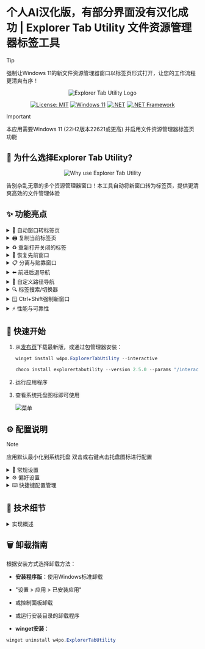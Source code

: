 # 个人AI汉化版，有部分界面没有汉化成功 | Explorer Tab Utility 文件资源管理器标签工具

> [!TIP]
> 强制让Windows 11的新文件资源管理器窗口以标签页形式打开，让您的工作流程更清爽有序！

<div align="center">
  <img src="https://cdn.jsdelivr.net/gh/w4po/ExplorerTabUtility@master/Assets/ExplorerTabUtilityLogo.gif" alt="Explorer Tab Utility Logo">
  
  [![License: MIT](https://img.shields.io/badge/License-MIT-yellow.svg)](https://opensource.org/licenses/MIT)
  [![Windows 11](https://img.shields.io/badge/Windows%2011-22H2+-blue.svg)](https://www.microsoft.com/windows/windows-11)
  [![.NET](https://img.shields.io/badge/.NET-9.0-purple.svg)](https://dotnet.microsoft.com/download)
  [![.NET Framework](https://img.shields.io/badge/.NET%20Framework-4.8.1-purple.svg)](https://dotnet.microsoft.com/download/dotnet-framework)
</div>

> [!IMPORTANT]
> 本应用需要Windows 11 (22H2版本22621或更高) 并启用文件资源管理器标签页功能

## 🤔 为什么选择Explorer Tab Utility?

<div align="center">
  <img src="https://cdn.jsdelivr.net/gh/w4po/ExplorerTabUtility@master/Assets/TheWhy.png" alt="Why use Explorer Tab Utility">
</div>

告别杂乱无章的多个资源管理器窗口！本工具自动将新窗口转为标签页，提供更清爽高效的文件管理体验

## ✨ 功能亮点

<details>
<summary>🔄 自动窗口转标签页</summary>

- 无缝转换新窗口为标签页
- 路径已打开时自动切换到现有标签
- 支持虚拟桌面切换快捷键
- 支持标签页的附着/分离
- 优雅处理"在文件夹中显示"文件选择
- 支持批量打开多个标签页

**效果演示:**
![窗口转标签页](https://cdn.jsdelivr.net/gh/w4po/ExplorerTabUtility@master/Assets/WindowToTab.gif)
</details>

<details>
<summary>🖨️ 复制当前标签页</summary>

- 快速复制当前标签/窗口
- 可选择复制为标签页或新窗口(切换`标签`选项)
- 保留当前位置和选中项

**效果演示:**
![复制标签页](https://cdn.jsdelivr.net/gh/w4po/ExplorerTabUtility@master/Assets/DuplicateTab.gif)
</details>

<details>
<summary>♻️ 重新打开关闭的标签</summary>

- 恢复最近关闭的标签/窗口
- 可选择恢复为标签页或新窗口(切换`标签`选项)
- 精确还原位置和选中项
- 历史记录跨应用重启保存(需在设置启用"保存关闭历史")

**效果演示:**
![重新打开标签](https://cdn.jsdelivr.net/gh/w4po/ExplorerTabUtility@master/Assets/ReopenClosedTab.gif)
</details>

<details>
<summary>🔄 恢复先前窗口</summary>

- 文件资源管理器重启/崩溃或系统重启后自动恢复窗口
- 通过"恢复先前窗口"设置配置
- 首次启动时显示确认对话框

![恢复窗口](https://cdn.jsdelivr.net/gh/w4po/ExplorerTabUtility@master/Assets/RestorePrevious.png)
</details>

<details>
<summary>📋 分离与贴靠窗口</summary>

- 将当前标签分离为新窗口
- 将窗口贴靠屏幕边缘(左/右/上/下)
- 单快捷键串联多个操作
- 示例设置(CTRL + Q):
  1. 第一步：分离当前标签
  2. 第二步：原窗口贴靠左侧
  3. 第三步：新窗口贴靠右侧(可调延迟)
- 自定义延迟匹配系统性能

**效果演示:**
![分离贴靠](https://cdn.jsdelivr.net/gh/w4po/ExplorerTabUtility@master/Assets/DetachSnap.gif)
</details>

<details>
<summary>⬅️ 前进后退导航</summary>

- 通过以下方式在文件资源管理器导航：
  - 自定义快捷键
  - 点击文件夹空白处
- 快速切换目录的理想选择

**效果演示:**
![导航演示](https://cdn.jsdelivr.net/gh/w4po/ExplorerTabUtility@master/Assets/NavigateBack.gif)
</details>

<details>
<summary>📁 自定义路径导航</summary>

- 为常用位置设置快捷键
- 可选择打开为标签页或新窗口(切换`标签`选项)
- 支持多种格式：
  - 标准路径：`C:\Users\Documents`
  - 环境变量：`%USERPROFILE%\Downloads`
  - Windows CLSID路径：`{A8CDFF1C-4878-43be-B5FD-F8091C1C60D0}`(特殊文件夹)
  - 程序和文件：`C:\file.txt`
  - 网址：`https://github.com/w4po/ExplorerTabUtility`(默认浏览器打开)
- 快速访问系统文件夹

**效果演示:**
![自定义路径](https://cdn.jsdelivr.net/gh/w4po/ExplorerTabUtility@master/Assets/CustomLocation.gif)
</details>

<details>
<summary>🔍 标签搜索/切换器</summary>

- 快速查找切换已打开标签
- 输入部分文件夹名或路径搜索
- 方向键导航，Enter选择
- 特殊操作修饰键：
  - 默认：切换到现有标签或新标签打开
  - SHIFT键：在新窗口打开
  - CTRL键：强制复制标签
- 一键清除关闭历史

![标签搜索](https://cdn.jsdelivr.net/gh/w4po/ExplorerTabUtility@master/Assets/TabSearch.gif)
</details>

<details>
<summary>🪟 Ctrl+Shift强制新窗口</summary>

- 按住Ctrl+Shift打开位置时强制新窗口
- 临时覆盖窗口钩子和标签重用设置
- 需要独立窗口时的完美解决方案
</details>

<details>
<summary>⚡ 性能与可靠性</summary>

- 轻量级资源占用
- 快速响应的标签创建
- 基于COM的稳定实现
- 可靠的窗口状态管理
</details>

## 🚀 快速开始

1. 从[发布页](https://github.com/w4po/ExplorerTabUtility/releases)下载最新版，或通过包管理器安装：
    ```powershell
    winget install w4po.ExplorerTabUtility --interactive
    ```
    ```powershell
    choco install explorertabutility --version 2.5.0 --params "/interactive"
    ```
2. 运行应用程序
3. 查看系统托盘图标即可使用

    ![菜单](https://cdn.jsdelivr.net/gh/w4po/ExplorerTabUtility@master/Assets/Menu.png)

## ⚙️ 配置说明

> [!NOTE]
> 应用默认最小化到系统托盘
> 双击或右键点击托盘图标进行配置

<details>
<summary>🔧 常规设置</summary>

- **窗口钩子**：启用/禁用自动窗口转标签页
- **重用标签**：切换到现有标签而非重复打开
- **键盘钩子**：启用/禁用快捷键
- **鼠标钩子**：启用/禁用鼠标导航
- **开机启动**：配置随Windows启动
- **设置持久化**：
  * 设置存储在AppData目录的JSON文件中：
  * %APPDATA%\ExplorerTabUtility\settings.json
  * 如需重置，直接删除此文件即可
</details>

<details>
<summary>⚙️ 偏好设置</summary>

- **自动更新**：启动时检查更新
- **主题问题**：使用替代窗口隐藏方法(解决主题兼容问题)
- **保存关闭历史**：保存最近关闭窗口记录
- **恢复先前窗口**：重启后恢复之前窗口
- **隐藏托盘图标**：隐藏系统托盘图标
* 需先配置`ToggleVisibility`快捷键

![偏好设置](https://cdn.jsdelivr.net/gh/w4po/ExplorerTabUtility@master/Assets/Preferences.png)
</details>

<details>
<summary>⌨️ 快捷键配置管理</summary>

### 配置选项
- 新建配置
- 从文件导入
- 导出到文件
- 启用/禁用单个配置

### 配置设置
每个配置包含以下设置：

1. **基本配置**
 - 快捷键：设置组合键(支持修饰键)
 - 作用域：全局或仅文件资源管理器
 - 操作类型：
   - `打开`：打开指定位置
   - `复制`：复制当前标签
   - `重新打开`：恢复最后关闭的位置
   - `标签搜索`：打开搜索弹出框
   - `后退`：在当前标签后退
   - `前进`：在当前标签前进
   - `向上`：向上一级目录
   - `设为目标窗口`：标记当前窗口为新建标签目标
   - `切换窗口钩子`：启用/禁用窗口钩子
   - `切换标签重用`：启用/禁用标签重用
   - `切换可见性`：显示/隐藏主窗口
   - `分离标签`：将当前标签分离为新窗口
   - `贴靠`：将窗口贴靠屏幕边缘
 - 路径字段(用于`打开`操作)
   - 留空则打开新标签
   - 支持多种路径格式(见自定义路径导航)

2. **高级设置**
 - 执行延迟：设置延迟滑块
 - 按键处理：控制是否传递快捷键
 - 配置删除：移除不需要的配置

![表单](https://cdn.jsdelivr.net/gh/w4po/ExplorerTabUtility@master/Assets/Form.png)

> [!TIP]
> 使用"已处理"开关控制是否将快捷键传递给其他应用

> [!NOTE]
> `设为目标窗口`操作可指定新建标签的目标窗口，适用于多窗口或虚拟桌面场景
</details>

## 🔧 技术细节

<details>
<summary>实现概述</summary>

### 核心组件

#### 1. 🔌 COM集成
- 通过原生COM接口与Windows Shell交互：
- `Shell32`：核心Shell功能
- `SHDocVw`：资源管理器窗口管理
- 自定义COM接口实现
- 高效的PIDL处理
- 线程安全的COM对象管理

#### 2. 🪟 窗口管理
- 高级窗口跟踪：
- 线程安全的窗口追踪
- 智能标签页转换逻辑
- 特殊文件夹导航支持

#### 3. ⚡ 进程与事件系统
- 健壮的进程监控：
- 崩溃自动恢复
- 事件驱动架构
- 异步操作处理

#### 4. 🚀 性能优化
- 智能缓存机制：
- 窗口句柄缓存
- 路径比较优化
- 高效资源管理

#### 5. 🎨 现代UI
- WPF现代化界面：
- XAML组件
- Windows 11设计语言
- 增强的系统托盘集成

### 关键技术
- .NET 9和.NET Framework 4.8.1
- Windows COM API
- WPF界面框架
</details>

## 🗑️ 卸载指南

根据安装方式选择卸载方法：

- **安装程序版**：使用Windows标准卸载
- "设置 > 应用 > 已安装应用"
- 或控制面板卸载
- 或运行安装目录的卸载程序

- **winget安装**：
```powershell
winget uninstall w4po.ExplorerTabUtility

